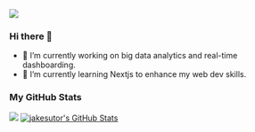 <!-- HTML approach -->
<img src="https://user-images.githubusercontent.com/25678017/196063588-f3f66209-4199-414e-9055-d174eb229f07.png"/>

### Hi there 👋

* 🔭 I’m currently working on big data analytics and real-time dashboarding.
* 🌱 I’m currently learning Nextjs to enhance my web dev skills.

### My GitHub Stats
<img src="https://github-readme-stats.vercel.app/api/top-langs?username=jakesutor&layout=compact&theme=dark"/>  
  <a href="https://awesome-github-stats.azurewebsites.net/index.html??cardType=github&theme=github-dark">    <img  alt="jakesutor's GitHub Stats" src="https://awesome-github-stats.azurewebsites.net/user-stats/jakesutor?cardType=github&theme=github-dark" />  </a>
 
<!--
**jakesutor/jakesutor** is a ✨ _special_ ✨ repository because its `README.md` (this file) appears on your GitHub profile.

Here are some ideas to get you started:

- 🔭 I’m currently working on ...
- 🌱 I’m currently learning ...
- 👯 I’m looking to collaborate on ...
- 🤔 I’m looking for help with ...
- 💬 Ask me about ...
- 📫 How to reach me: ...
- 😄 Pronouns: ...
- ⚡ Fun fact: ...
-->
